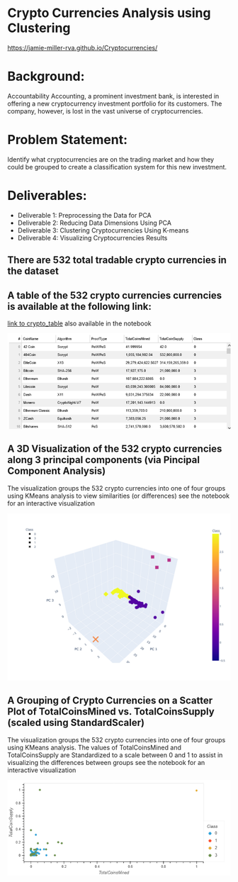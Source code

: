 # Crypto Currencies Analysis using Clustering
https://jamie-miller-rva.github.io/Cryptocurrencies/


# Background:
Accountability Accounting, a prominent investment bank, is interested in offering a new cryptocurrency investment portfolio for its customers. The company, however, is lost in the vast universe of cryptocurrencies. 

# Problem Statement:
Identify what cryptocurrencies are on the trading market and how they could be grouped to create a classification system for this new investment.

# Deliverables:
* Deliverable 1: Preprocessing the Data for PCA
* Deliverable 2: Reducing Data Dimensions Using PCA
* Deliverable 3: Clustering Cryptocurrencies Using K-means
* Deliverable 4: Visualizing Cryptocurrencies Results

## There are 532 total tradable crypto currencies in the dataset

## A table of the 532 crypto currencies currencies is available at the following link:
[link to crypto_table](https://jamie-miller-rva.github.io/crypto_table/)
also available in the notebook

![crypto_table](./Images/Crypto_table.png)


## A 3D Visualization of the 532 crypto currencies along 3 principal components (via Pincipal Component Analysis)
The visualization groups the 532 crypto currencies into one of four groups using KMeans analysis to view similarities (or differences)
see the notebook for an interactive visualization

![crypto_in_3d](./Images/fig1.svg)

## A Grouping of Crypto Currencies on a Scatter Plot of TotalCoinsMined vs. TotalCoinsSupply (scaled using StandardScaler)
The visualization groups the 532 crypto currencies into one of four groups using KMeans analysis. The values of TotalCoinsMined and TotalCoinsSupply are Standardized to a scale between 0 and 1 to assist in visualizing the differences between groups
see the notebook for an interactive visualization

![crypto scatterplot](./Images/Crypto_ScatterPlot.png)
